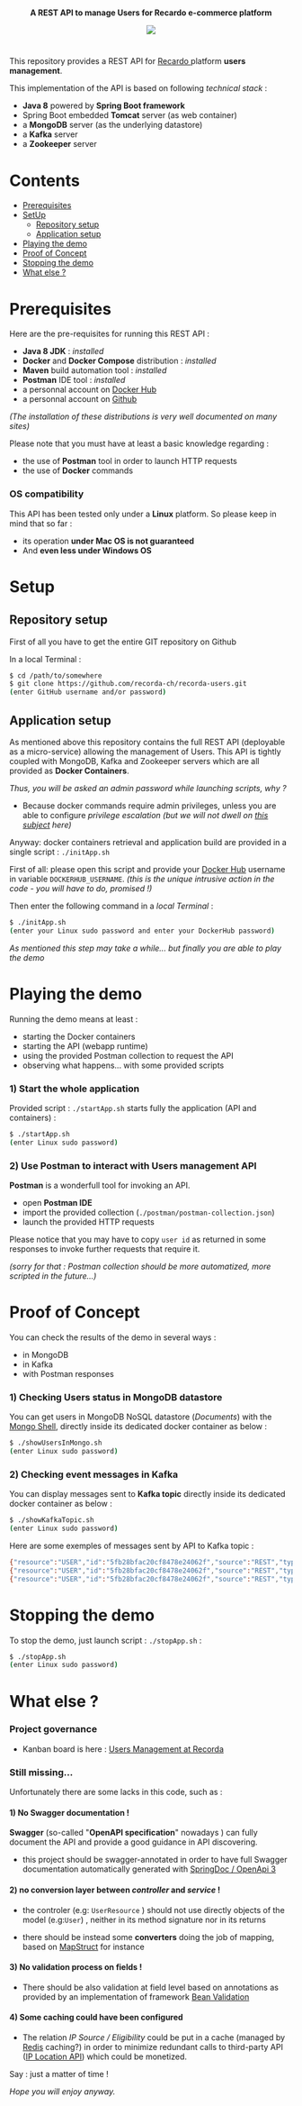 #  
  
<p align="center">    
	<strong>A REST API to manage Users for Recardo e-commerce platform</strong> 
</p>

<p align="center">    
	<img src="https://raw.githubusercontent.com/recorda-ch/recorda-users/gh-pages/Search-recardo.png"/> 
</p> 
  
#  
  
  
This repository provides a REST API for [Recardo ](https://github.com/recorda-ch) platform **users management**.   
  
This implementation of the API is based on following *technical stack* :  
- **Java 8** powered by **Spring Boot framework**  
- Spring Boot embedded **Tomcat** server (as web container)  
- a **MongoDB** server (as the underlying datastore)  
- a **Kafka** server
- a **Zookeeper** server

 
# Contents  
  
- [Prerequisites](#prerequisites)  
- [SetUp](#setup)  
  - [Repository setup](#repository-setup)   
  - [Application setup](#application-setup)   
- [Playing the demo](#playing-the-demo)  
- [Proof of Concept](#proof-of-concept)
- [Stopping the demo](#stopping-the-demo)  
- [What else ?](#what-else-?)  
  
# Prerequisites  
Here are the pre-requisites for running this REST API :  
- **Java 8 JDK** : *installed*  
- **Docker** and **Docker Compose** distribution : *installed*  
- **Maven** build automation tool : *installed*  
- **Postman** IDE tool : *installed*  
- a personnal account on [Docker Hub](https://hub.docker.com/)   
- a personnal account on [Github](https://github.com/)  
  
*(The installation of these distributions is very well documented on many sites)*  

Please note that you must have at least a basic knowledge regarding :  
- the use of **Postman** tool in order to launch HTTP requests  
- the use of **Docker** commands
  
### OS compatibility 
 
This API has been tested only under a **Linux** platform.
So please keep in mind that so far :
- its operation **under Mac OS is not guaranteed**
- And **even less under Windows OS** 
 
 
# Setup  
  
## Repository setup  
First of all you have to get the entire GIT repository on Github  
  
In a local Terminal :  

```bash  
$ cd /path/to/somewhere  
$ git clone https://github.com/recorda-ch/recorda-users.git  
(enter GitHub username and/or password)  
```  
  
## Application setup  

As mentioned above this repository contains the full REST API (deployable as a micro-service) allowing the management of Users.
This API is tightly coupled with MongoDB, Kafka and Zookeeper servers 
which are all provided as **Docker Containers**.

*Thus, you will be asked an admin password while launching scripts, why ?*
- Because docker commands require admin privileges, unless you are able to configure *privilege escalation*
*(but we will not dwell on [this subject](https://docs.docker.com/engine/install/linux-postinstall/) here)*  
 
Anyway: docker containers retrieval and application build are provided in a single script : `./initApp.sh`

First of all: please open this script and provide your [Docker Hub](https://hub.docker.com/) username in variable `DOCKERHUB_USERNAME`.
*(this is the unique intrusive action in the code - you will have to do, promised !)*

Then enter the following command in a *local Terminal* :  

```bash  
$ ./initApp.sh  
(enter your Linux sudo password and enter your DockerHub password)    
```  
  
*As mentioned this step may take a while... but finally you are able to play the demo*
  
# Playing the demo  
  
Running the demo means at least :  
- starting the Docker containers  
- starting the API (webapp runtime)  
- using the provided Postman collection to request the API
- observing what happens... with some provided scripts   
  
### 1) Start the whole application   

Provided script : `./startApp.sh` starts fully the application (API and containers) :
 
```bash  
$ ./startApp.sh
(enter Linux sudo password)
```  
  
### 2) Use Postman to interact with Users management API  

**Postman** is a wonderfull tool for invoking an API.
  
- open **Postman IDE**  
- import the provided collection (``./postman/postman-collection.json``)  
- launch the provided HTTP requests   

Please notice that you may have to copy `user id` as returned in some responses to 
invoke further requests that require it.

*(sorry for that : Postman collection should be more automatized, more scripted in the future...)*
  
# Proof of Concept  
  
You can check the results of the demo in several ways :  
 - in MongoDB  
 - in Kafka
 - with Postman responses  

### 1) Checking Users status in MongoDB datastore  

You can get users in MongoDB NoSQL datastore (*Documents*) with the [Mongo Shell](https://docs.mongodb.com/manual/mongo/), directly inside its dedicated docker container as below :  

```bash  
$ ./showUsersInMongo.sh
(enter Linux sudo password)
```  

### 2) Checking event messages in Kafka 

You can display messages sent to **Kafka topic** directly inside its dedicated docker container as below :

```bash  
$ ./showKafkaTopic.sh
(enter Linux sudo password)
```
  
Here are some exemples of messages sent by API to Kafka topic :

```bash  
{"resource":"USER","id":"5fb28bfac20cf8478e24062f","source":"REST","type":"POST","payload":{"id":"5fb28bfac20cf8478e24062f","firstname":"James","lastname":"Gosling","email":"james.gosling@java.com","password":"changeme","address":"10 Place de Jargonnant, 1207 Genève","ip":"46.14.0.12"}} 
{"resource":"USER","id":"5fb28bfac20cf8478e24062f","source":"REST","type":"PATCH","payload":{"firstname":"Ryan"}}
{"resource":"USER","id":"5fb28bfac20cf8478e24062f","source":"REST","type":"PUT","payload":{"id":null,"firstname":"Ryan","lastname":"Gosling","email":"ryan.gosling@actorstudio.com","password":"iAmSoBeautiful","address":"Hollywood, California, US","ip":"45.79.19.196"}}
```  

# Stopping the demo  

To stop the demo, just launch script : `./stopApp.sh` :

```bash  
$ ./stopApp.sh
(enter Linux sudo password)
```  

# What else ?

### Project governance 

- Kanban board is here : [Users Management at Recorda](https://github.com/recorda-ch/recorda-users/projects/1) 


### Still missing...

Unfortunately there are some lacks in this code, such as :

#### 1) No Swagger documentation !

**Swagger** (so-called "**OpenAPI specification**" nowadays ) can fully document the API
and provide a good guidance in API discovering.

- this project should be swagger-annotated in order to have full Swagger documentation
 automatically generated with [SpringDoc / OpenApi 3](https://springdoc.org/#getting-started) 

#### 2) no conversion layer between *controller* and *service* !

- the controler (e.g: ``UserResource`` ) should not use directly objects of the model (e.g:``User``) , neither in its method signature nor in its returns

- there should be instead some **converters** doing the job of mapping, based on [MapStruct](https://mapstruct.org/) for instance

#### 3) No validation process on fields !

- There should be also validation at field level based on annotations as provided by an implementation of framework [Bean Validation](https://beanvalidation.org/)


#### 4) Some caching could have been configured

- The relation *IP Source / Eligibility* could be put in a cache (managed by [Redis](https://redis.io/) caching?)
in order to minimize redundant calls to third-party API ([IP Location API](https://ipapi.co/#api)) which could be monetized.


Say : just a matter of time !

*Hope you will enjoy anyway.*
